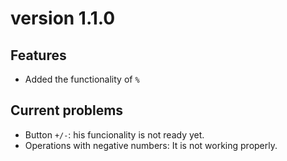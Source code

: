 # version 1.1.0

## Features

- Added the functionality of `%`

## Current problems

- Button `+/-`: his funcionality is not ready yet.   
- Operations with negative numbers: It is not working properly.   